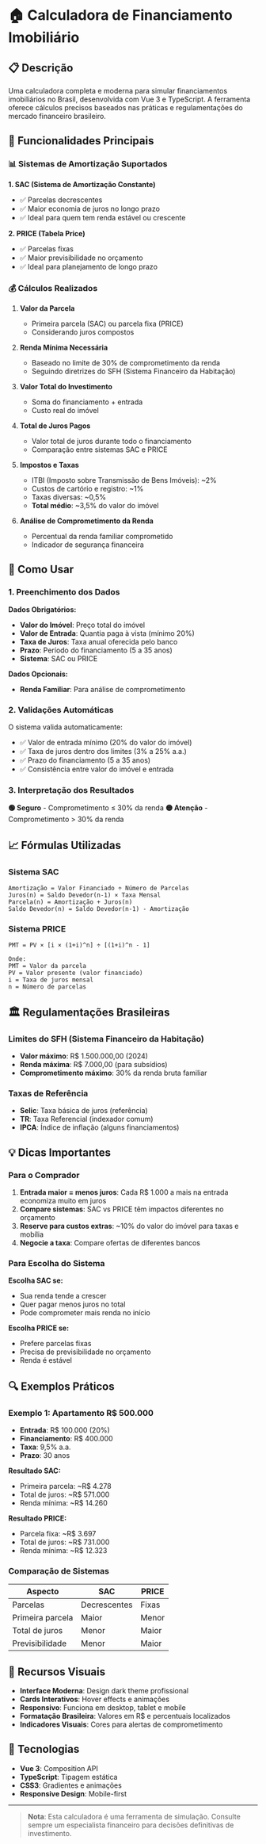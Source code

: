 # 🏠 Calculadora de Financiamento Imobiliário

## 📋 Descrição

Uma calculadora completa e moderna para simular financiamentos imobiliários no Brasil, desenvolvida com Vue 3 e TypeScript. A ferramenta oferece cálculos precisos baseados nas práticas e regulamentações do mercado financeiro brasileiro.

## 🎯 Funcionalidades Principais

### 📊 Sistemas de Amortização Suportados

**1. SAC (Sistema de Amortização Constante)**
- ✅ Parcelas decrescentes
- ✅ Maior economia de juros no longo prazo
- ✅ Ideal para quem tem renda estável ou crescente

**2. PRICE (Tabela Price)**
- ✅ Parcelas fixas
- ✅ Maior previsibilidade no orçamento
- ✅ Ideal para planejamento de longo prazo

### 💰 Cálculos Realizados

1. **Valor da Parcela**
   - Primeira parcela (SAC) ou parcela fixa (PRICE)
   - Considerando juros compostos

2. **Renda Mínima Necessária**
   - Baseado no limite de 30% de comprometimento da renda
   - Seguindo diretrizes do SFH (Sistema Financeiro da Habitação)

3. **Valor Total do Investimento**
   - Soma do financiamento + entrada
   - Custo real do imóvel

4. **Total de Juros Pagos**
   - Valor total de juros durante todo o financiamento
   - Comparação entre sistemas SAC e PRICE

5. **Impostos e Taxas**
   - ITBI (Imposto sobre Transmissão de Bens Imóveis): ~2%
   - Custos de cartório e registro: ~1%
   - Taxas diversas: ~0,5%
   - **Total médio**: ~3,5% do valor do imóvel

6. **Análise de Comprometimento da Renda**
   - Percentual da renda familiar comprometido
   - Indicador de segurança financeira

## 🔧 Como Usar

### 1. Preenchimento dos Dados

**Dados Obrigatórios:**
- **Valor do Imóvel**: Preço total do imóvel
- **Valor de Entrada**: Quantia paga à vista (mínimo 20%)
- **Taxa de Juros**: Taxa anual oferecida pelo banco
- **Prazo**: Período do financiamento (5 a 35 anos)
- **Sistema**: SAC ou PRICE

**Dados Opcionais:**
- **Renda Familiar**: Para análise de comprometimento

### 2. Validações Automáticas

O sistema valida automaticamente:
- ✅ Valor de entrada mínimo (20% do valor do imóvel)
- ✅ Taxa de juros dentro dos limites (3% a 25% a.a.)
- ✅ Prazo do financiamento (5 a 35 anos)
- ✅ Consistência entre valor do imóvel e entrada

### 3. Interpretação dos Resultados

**🟢 Seguro** - Comprometimento ≤ 30% da renda
**🟡 Atenção** - Comprometimento > 30% da renda

## 📈 Fórmulas Utilizadas

### Sistema SAC
```
Amortização = Valor Financiado ÷ Número de Parcelas
Juros(n) = Saldo Devedor(n-1) × Taxa Mensal
Parcela(n) = Amortização + Juros(n)
Saldo Devedor(n) = Saldo Devedor(n-1) - Amortização
```

### Sistema PRICE
```
PMT = PV × [i × (1+i)^n] ÷ [(1+i)^n - 1]

Onde:
PMT = Valor da parcela
PV = Valor presente (valor financiado)
i = Taxa de juros mensal
n = Número de parcelas
```

## 🏛️ Regulamentações Brasileiras

### Limites do SFH (Sistema Financeiro da Habitação)
- **Valor máximo**: R$ 1.500.000,00 (2024)
- **Renda máxima**: R$ 7.000,00 (para subsídios)
- **Comprometimento máximo**: 30% da renda bruta familiar

### Taxas de Referência
- **Selic**: Taxa básica de juros (referência)
- **TR**: Taxa Referencial (indexador comum)
- **IPCA**: Índice de inflação (alguns financiamentos)

## 💡 Dicas Importantes

### Para o Comprador
1. **Entrada maior = menos juros**: Cada R$ 1.000 a mais na entrada economiza muito em juros
2. **Compare sistemas**: SAC vs PRICE têm impactos diferentes no orçamento
3. **Reserve para custos extras**: ~10% do valor do imóvel para taxas e mobília
4. **Negocie a taxa**: Compare ofertas de diferentes bancos

### Para Escolha do Sistema
**Escolha SAC se:**
- Sua renda tende a crescer
- Quer pagar menos juros no total
- Pode comprometer mais renda no início

**Escolha PRICE se:**
- Prefere parcelas fixas
- Precisa de previsibilidade no orçamento
- Renda é estável

## 🔍 Exemplos Práticos

### Exemplo 1: Apartamento R$ 500.000
- **Entrada**: R$ 100.000 (20%)
- **Financiamento**: R$ 400.000
- **Taxa**: 9,5% a.a.
- **Prazo**: 30 anos

**Resultado SAC:**
- Primeira parcela: ~R$ 4.278
- Total de juros: ~R$ 571.000
- Renda mínima: ~R$ 14.260

**Resultado PRICE:**
- Parcela fixa: ~R$ 3.697
- Total de juros: ~R$ 731.000
- Renda mínima: ~R$ 12.323

### Comparação de Sistemas
| Aspecto | SAC | PRICE |
|---------|-----|-------|
| Parcelas | Decrescentes | Fixas |
| Primeira parcela | Maior | Menor |
| Total de juros | Menor | Maior |
| Previsibilidade | Menor | Maior |

## 🎨 Recursos Visuais

- **Interface Moderna**: Design dark theme profissional
- **Cards Interativos**: Hover effects e animações
- **Responsivo**: Funciona em desktop, tablet e mobile
- **Formatação Brasileira**: Valores em R$ e percentuais localizados
- **Indicadores Visuais**: Cores para alertas de comprometimento

## 🚀 Tecnologias

- **Vue 3**: Composition API
- **TypeScript**: Tipagem estática
- **CSS3**: Gradientes e animações
- **Responsive Design**: Mobile-first

---

> **Nota**: Esta calculadora é uma ferramenta de simulação. Consulte sempre um especialista financeiro para decisões definitivas de investimento.
